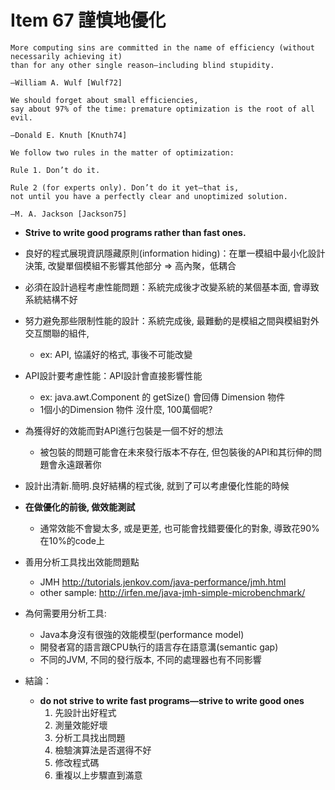 # Item 67 謹慎地優化

```
More computing sins are committed in the name of efficiency (without necessarily achieving it)
than for any other single reason—including blind stupidity.

—William A. Wulf [Wulf72]
```
```
We should forget about small efficiencies,
say about 97% of the time: premature optimization is the root of all evil.

—Donald E. Knuth [Knuth74]
```
```
We follow two rules in the matter of optimization:

Rule 1. Don’t do it.

Rule 2 (for experts only). Don’t do it yet—that is,
not until you have a perfectly clear and unoptimized solution.

—M. A. Jackson [Jackson75]
```


* **Strive to write good programs rather than fast ones.**
* 良好的程式展現資訊隱藏原則(information hiding)：在單一模組中最小化設計決策, 改變單個模組不影響其他部分 => 高內聚，低耦合

* 必須在設計過程考慮性能問題：系統完成後才改變系統的某個基本面, 會導致系統結構不好

* 努力避免那些限制性能的設計：系統完成後, 最難動的是模組之間與模組對外交互關聯的組件,
    * ex: API, 協議好的格式, 事後不可能改變

* API設計要考慮性能：API設計會直接影響性能
    * ex: java.awt.Component 的 getSize() 會回傳 Dimension 物件
    * 1個小的Dimension 物件 沒什麼, 100萬個呢?

* 為獲得好的效能而對API進行包裝是一個不好的想法
    * 被包裝的問題可能會在未來發行版本不存在, 但包裝後的API和其衍伸的問題會永遠跟著你

* 設計出清新.簡明.良好結構的程式後, 就到了可以考慮優化性能的時候

* **在做優化的前後, 做效能測試**
    * 通常效能不會變太多, 或是更差, 也可能會找錯要優化的對象, 導致花90%在10%的code上

* 善用分析工具找出效能問題點
    * JMH http://tutorials.jenkov.com/java-performance/jmh.html
    * other sample: http://irfen.me/java-jmh-simple-microbenchmark/

* 為何需要用分析工具:
    * Java本身沒有很強的效能模型(performance model)
    * 開發者寫的語言跟CPU執行的語言存在語意溝(semantic gap)
    * 不同的JVM, 不同的發行版本, 不同的處理器也有不同影響

* 結論：
    * **do not strive to write fast programs—strive to write good ones**
      1. 先設計出好程式
      2. 測量效能好壞
      3. 分析工具找出問題
      4. 檢驗演算法是否選得不好
      5. 修改程式碼
      6. 重複以上步驟直到滿意


